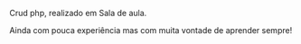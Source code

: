
Crud php, realizado em Sala de aula.

Ainda com pouca experiência mas com muita vontade de aprender sempre!
